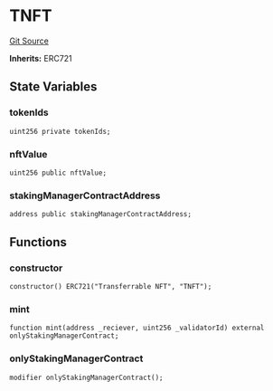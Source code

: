 # TNFT
[Git Source](https://github.com/GadzeFinance/dappContracts/blob/c722006f91e5a8b00322356d0c967de90bbae6e0/src/TNFT.sol)

**Inherits:**
ERC721


## State Variables
### tokenIds

```solidity
uint256 private tokenIds;
```


### nftValue

```solidity
uint256 public nftValue;
```


### stakingManagerContractAddress

```solidity
address public stakingManagerContractAddress;
```


## Functions
### constructor


```solidity
constructor() ERC721("Transferrable NFT", "TNFT");
```

### mint


```solidity
function mint(address _reciever, uint256 _validatorId) external onlyStakingManagerContract;
```

### onlyStakingManagerContract


```solidity
modifier onlyStakingManagerContract();
```

